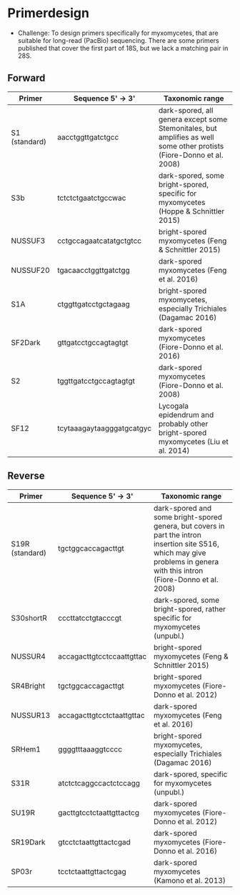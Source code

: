 # Primerdesign
- Challenge: To design primers specifically for myxomycetes, that are suitable for long-read (PacBio) sequencing. There are some primers published that cover the first part of 18S, but we lack a matching pair in 28S. 

## Forward 
| Primer         | Sequence 5' -> 3'            | Taxonomic range                                                                                       |
|----------------|------------------------------|------------------------------------------------------------------------------------------------------|
| S1 (standard)  | aacctggttgatctgcc            | dark-spored, all genera except some Stemonitales, but amplifies as well some other protists (Fiore-Donno et al. 2008)    |
| S3b            | tctctctgaatctgccwac          | dark-spored, some bright-spored, specific for myxomycetes (Hoppe & Schnittler 2015)                  |
| NUSSUF3        | cctgccagaatcatatgctgtcc      | bright-spored myxomycetes (Feng & Schnittler 2015)                                                   |
| NUSSUF20       | tgacaacctggttgatctgg         | dark-spored myxomycetes (Feng et al. 2016)                                                           |
| S1A            | ctggttgatcctgctagaag         | bright-spored myxomycetes, especially Trichiales (Dagamac 2016)                                      |
| SF2Dark        | gttgatcctgccagtagtgt         | dark-spored myxomycetes (Fiore-Donno et al. 2016)                                                    |
| S2             | tggttgatcctgccagtagtgt       | dark-spored myxomycetes (Fiore-Donno et al. 2008)                                                    |
| SF12           | tcytaaagaytaagggatgcatgyc    | Lycogala epidendrum and probably other bright-spored myxomycetes (Liu et al. 2014)                   |

## Reverse

| Primer         | Sequence 5' -> 3'            | Taxonomic range                                                                                       |
|----------------|------------------------------|------------------------------------------------------------------------------------------------------|
| S19R (standard)| tgctggcaccagacttgt           | dark-spored and some bright-spored genera, but covers in part the intron insertion site S516, which may give problems in genera with this intron (Fiore-Donno et al. 2008) |
| S30shortR      | cccttatcctgtacccgt           | dark-spored, some bright-spored, rather specific for myxomycetes (unpubl.)                           |
| NUSSUR4        | accagacttgtcctccaattgttac    | bright-spored myxomycetes (Feng & Schnittler 2015)                                                   |
| SR4Bright      | tgctggcaccagacttgt           | bright-spored myxomycetes (Fiore-Donno et al. 2012)                                                  |
| NUSSUR13       | accagacttgtcctctaattgttac    | dark-spored myxomycetes (Feng et al. 2016)                                                           |
| SRHem1         | ggggtttaaaggtcccc            | bright-spored myxomycetes, especially Trichiales (Dagamac 2016)                                      |
| S31R           | atctctcaggccactctccagg       | dark-spored, specific for myxomycetes (unpubl.)                                                      |
| SU19R          | gacttgtcctctaattgttactcg     | dark-spored myxomycetes (Fiore-Donno et al. 2012)                                                    |
| SR19Dark       | gtcctctaattgttactcgad        | dark-spored myxomycetes (Fiore-Donno et al. 2016)                                                    |
| SP03r          | tcctctaattgttactcgag         | dark-spored myxomycetes (Kamono et al. 2013)                                                         |